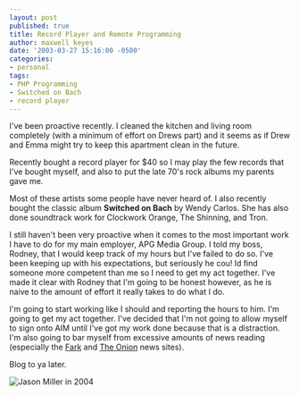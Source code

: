 ```yaml
---
layout: post
published: true
title: Record Player and Remote Programming
author: maxwell keyes
date: '2003-03-27 15:16:00 -0500'
categories:
- personal
tags:
- PHP Programming
- Switched on Bach
- record player
---
```


I've been proactive recently. I cleaned the kitchen and living room completely (with a minimum of effort on Drews part)
and it seems as if Drew and Emma might try to keep this apartment clean in the future.

Recently bought a record player for $40 so I may play the few records that I've bought myself, and also to put the late
70's rock albums my parents gave me.

Most of these artists some people have never heard of. I also recently bought the classic album **Switched on Bach** by
Wendy Carlos. She has also done soundtrack work for Clockwork Orange, The Shinning, and Tron.

I still haven't been very proactive when it comes to the most important work I have to do for my main employer,
APG Media Group. I told my boss, Rodney, that I would keep track of my hours but I've failed to do so. I've been
keeping up with his expectations, but seriously he cou! ld find someone more competent than me so I need to get my act
together. I've made it clear with Rodney that I'm going to be honest however, as he is naive to the amount of effort it
really takes to do what I do.

I'm going to start working like I should and reporting the hours to him. I'm going to get my act together. I've decided
that I'm not going to allow myself to sign onto AIM until I've got my work done because that is a distraction. I'm also
going to bar myself from excessive amounts of news reading (especially the [Fark](http://www.fark.com/) and
[The Onion](http://www.theonion.com/) news sites).

Blog to ya later.

![Jason Miller in 2004]({{site.assets.url_prefix}}/images/posts/jason-miller-2004.jpg "Jason Miller in 2004")
